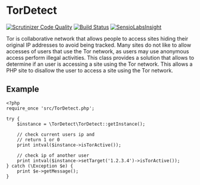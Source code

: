 # TorDetect

[![Scrutinizer Code Quality](https://scrutinizer-ci.com/g/CyberLine/TorDetect/badges/quality-score.png?b=master)](https://scrutinizer-ci.com/g/CyberLine/TorDetect/?branch=master)
[![Build Status](https://scrutinizer-ci.com/g/CyberLine/TorDetect/badges/build.png?b=master)](https://scrutinizer-ci.com/g/CyberLine/TorDetect/build-status/master)
[![SensioLabsInsight](https://insight.sensiolabs.com/projects/8d088335-f73d-48c4-a7d1-ca000ff3d6b8/mini.png)](https://insight.sensiolabs.com/projects/8d088335-f73d-48c4-a7d1-ca000ff3d6b8)

Tor is collaborative network that allows people to access sites hiding their original IP addresses to avoid being tracked.
Many sites do not like to allow accesses of users that use the Tor network, as users may use anonymous access perform illegal activities.
This class provides a solution that allows to determine if an user is accessing a site using the Tor network.
This allows a PHP site to disallow the user to access a site using the Tor network.

## Example

	<?php
	require_once 'src/TorDetect.php';

    try {
        $instance = \TorDetect\TorDetect::getInstance();
        
        // check current users ip and
        // return 1 or 0
        print intval($instance->isTorActive());
    
        // check ip of another user
        print intval($instance->setTarget('1.2.3.4')->isTorActive());
    } catch (\Exception $e) {
        print $e->getMessage();
    }
